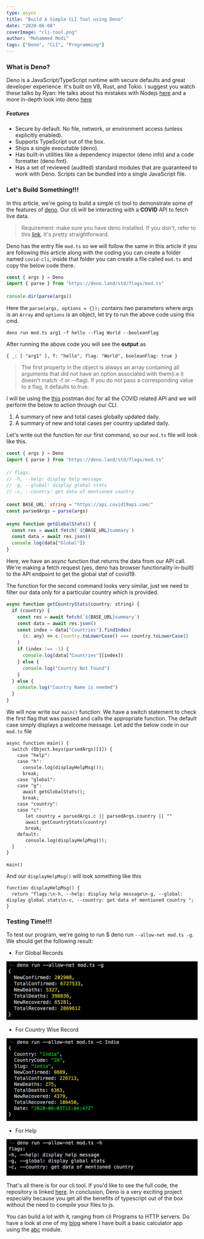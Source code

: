 ```yaml
---
type: async
title: "Build A Simple CLI Tool using Deno"
date: "2020-06-08"
coverImage: "cli-tool.png"
author: "Mohammed Modi"
tags: ["Deno", "CLI", "Programming"]
---
```


### What is Deno?

Deno is a JavaScript/TypeScript runtime with secure defaults and great developer experience. It's built on V8, Rust, and Tokio.
I suggest you watch these talks by Ryan: He talks about his mistakes with Nodejs [here](https://www.youtube.com/watch?v=M3BM9TB-8yA&vl=en) and a more in-depth look into deno [here](https://www.youtube.com/watch?v=z6JRlx5NC9E)

##### Features

- Secure by default. No file, network, or environment access (unless explicitly enabled).
- Supports TypeScript out of the box.
- Ships a single executable (deno).
- Has built-in utilities like a dependency inspector (deno info) and a code formatter (deno fmt).
- Has a set of reviewed (audited) standard modules that are guaranteed to work with Deno.
  Scripts can be bundled into a single JavaScript file.

### Let's Build Something!!!

In this article, we're going to build a simple cli tool to demonstrate some of the features of [deno](https://deno.land/). Our cli will be interacting with a **COVID** API to fetch live data.

> Requirement: make sure you have deno installed. If you don't, refer to this [link](/hello-world-deno/). It's pretty straightforward.

Deno has the entry file `mod.ts` so we will follow the same in this article if you are following this article along with the coding you can create a folder named `covid-cli`, inside that folder you can create a file called `mod.ts` and copy the below code there.

```ts
const { args } = Deno
import { parse } from "https://deno.land/std/flags/mod.ts"

console.dir(parse(args))
```

Here the `parse(args, options = {});` contains two parameters where args is an `Array` and `options` is an object, let try to run the above code using this cmd.

```
deno run mod.ts arg1 -f hello --flag World --booleanFlag
```

After running the above code you will see the **output** as

```
{ _: [ "arg1" ], f: "hello", flag: "World", booleanFlag: true }
```

> The first property in the object is always an array containing all arguments that did not have an option associated with them(i.e it doesn't match -f or --flag). If you do not pass a corresponding value to a flag, it defaults to true.

I will be using the [this](https://documenter.getpostman.com/view/10808728/SzS8rjbc?version=latest) postman doc for all the COVID related API and we will perform the below to action through our CLI.

1. A summary of new and total cases globally updated daily.
2. A summary of new and total cases per country updated daily.

Let's write out the function for our first command, so our `mod.ts` file will look like this.

```ts
const { args } = Deno
import { parse } from "https://deno.land/std/flags/mod.ts"

// flags:
// -h, --help: display help message
// -g, --global: display global stats
// -c, --country: get data of mentioned country

const BASE_URL: string = "https://api.covid19api.com/"
const parsedArgs = parse(args)

async function getGlobalStats() {
  const res = await fetch(`${BASE_URL}summary`)
  const data = await res.json()
  console.log(data["Global"])
}
```

Here, we have an async function that returns the data from our API call. We're making a fetch request (yes, deno has browser functionality in-built) to the API endpoint to get the global stat of covid19.

The function for the second command looks very similar, just we need to filter our data only for a particular country which is provided.

```javascript
async function getCountryStats(country: string) {
  if (country) {
    const res = await fetch(`${BASE_URL}summary`)
    const data = await res.json()
    const index = data["Countries"].findIndex(
      (c: any) => c.Country.toLowerCase() === country.toLowerCase()
    )
    if (index !== -1) {
      console.log(data["Countries"][index])
    } else {
      console.log("Country Not Found")
    }
  } else {
    console.log("Country Name is needed")
  }
}
```

We will now write our `main()` function. We have a switch statement to check the first flag that was passed and calls the appropriate function. The default case simply displays a welcome message. Let add the below code in our `mod.ts` file

```
async function main() {
  switch (Object.keys(parsedArgs)[1]) {
    case "help":
    case "h":
      console.log(displayHelpMsg());
      break;
    case "global":
    case "g":
      await getGlobalStats();
      break;
    case "country":
    case "c":
       let country = parsedArgs.c || parsedArgs.country || ""
       await getCountryStats(country)
       break;
    default:
       console.log(displayHelpMsg());
  }
}

main()
```

And our `displayHelpMsg()` will look something like this

```
function displayHelpMsg() {
  return "flags:\n-h, --help: display help message\n-g, --global: display global stats\n-c, --country: get data of mentioned country ";
}
```

### Testing Time!!!

To test our program, we're going to run \$ deno run `--allow-net mod.ts -g`. We should get the following result:

- For Global Records

![global-data](global-data.png)

- For Country Wise Record

![country-data](country-data.png)

- For Help

![help](help.png)

That's all there is for our cli tool. If you'd like to see the full code, the repository is linked [here](https://github.com/LoginRadius/engineering-blog-samples/tree/master/Deno/covid-cli). In conclusion, Deno is a very exciting project especially because you get all the benefits of typescript out of the box without the need to compile your files to js.

You can build a lot with it, ranging from cli Programs to HTTP servers. Do have a look at one of my [blog](/a-webapp-in-deno/) where I have built a basic calculator app using the [abc](https://deno.land/x/abc) module.

